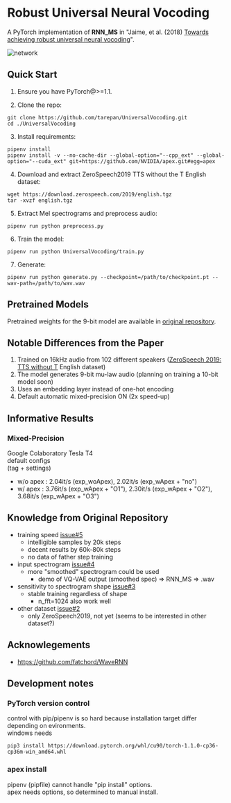 # Robust Universal Neural Vocoding
A PyTorch implementation of **RNN_MS** in "Jaime, et al. (2018) [Towards achieving robust universal neural vocoding](https://arxiv.org/abs/1811.06292)".
<!-- Audio samples can be found [here](https://bshall.github.io/UniversalVocoding/). -->


![network](network.png?raw=true "Robust Universal Neural Vocoding")

## Quick Start
1. Ensure you have PyTorch@>=1.1.

2. Clone the repo:
  ```
  git clone https://github.com/tarepan/UniversalVocoding.git
  cd ./UniversalVocoding
  ```
3. Install requirements:
  ```
  pipenv install
  pipenv install -v --no-cache-dir --global-option="--cpp_ext" --global-option="--cuda_ext" git+https://github.com/NVIDIA/apex.git#egg=apex
  ```
4. Download and extract ZeroSpeech2019 TTS without the T English dataset:
  ```
  wget https://download.zerospeech.com/2019/english.tgz
  tar -xvzf english.tgz
  ```
5. Extract Mel spectrograms and preprocess audio:
  ```
  pipenv run python preprocess.py
  ```

6. Train the model:
  ```
  pipenv run python UniversalVocoding/train.py
  ```
  
7. Generate:
  ```
  pipenv run python generate.py --checkpoint=/path/to/checkpoint.pt --wav-path=/path/to/wav.wav
  ```

## Pretrained Models
Pretrained weights for the 9-bit model are available in [original repository](https://github.com/bshall/UniversalVocoding/releases/tag/v0.1).

## Notable Differences from the Paper
1. Trained on 16kHz audio from 102 different speakers ([ZeroSpeech 2019: TTS without T](https://zerospeech.com/2019/) English dataset)
2. The model generates 9-bit mu-law audio (planning on training a 10-bit model soon)
3. Uses an embedding layer instead of one-hot encoding
4. Default automatic mixed-precision ON (2x speed-up)

## Informative Results
### Mixed-Precision
Google Colaboratory Tesla T4  
default configs  
(tag + settings)

* w/o apex : 2.04it/s (exp_woApex), 2.02it/s (exp_wApex + "no")  
* w/  apex : 3.76it/s (exp_wApex + "O1"), 2.30it/s (exp_wApex + "O2"), 3.68it/s (exp_wApex + "O3")

## Knowledge from Original Repository
- training speed [issue#5](https://github.com/bshall/UniversalVocoding/issues/5)
  - intelligible samples by 20k steps
  - decent results by 60k-80k steps
  - no data of father step training
- input spectrogram [issue#4](https://github.com/bshall/UniversalVocoding/issues/4)
  - more "smoothed" spectrogram could be used
    - demo of VQ-VAE output (smoothed spec) => RNN_MS => .wav
- sensitivity to spectrogram shape [issue#3](https://github.com/bshall/UniversalVocoding/issues/3)
  - stable training regardless of shape
    - n_fft=1024 also work well
- other dataset [issue#2](https://github.com/bshall/UniversalVocoding/issues/2)
  - only ZeroSpeech2019, not yet (seems to be interested in other dataset?)

## Acknowlegements
- https://github.com/fatchord/WaveRNN

## Development notes
### PyTorch version control
control with pip/pipenv is so hard because installation target differ depending on evironments.  
windows needs
```
pip3 install https://download.pytorch.org/whl/cu90/torch-1.1.0-cp36-cp36m-win_amd64.whl
```
### apex install
pipenv (pipfile) cannot handle "pip install" options.  
apex needs options, so determined to manual install.    